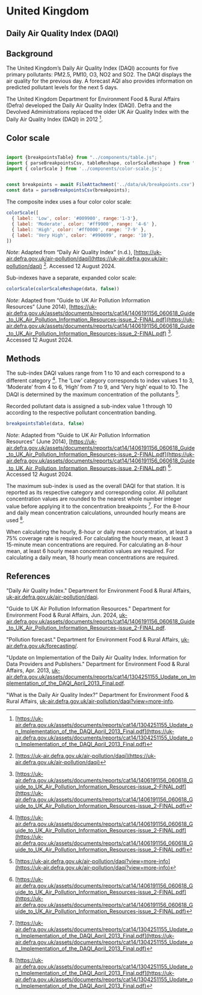 # United Kingdom

## Daily Air Quality Index (DAQI)

## Background

The United Kingdom’s Daily Air Quality Index (DAQI) accounts for five primary pollutants: PM2.5, PM10, O3, NO2 and SO2. The DAQI displays the air quality for the previous day. A forecast AQI also provides information on predicted pollutant levels for the next 5 days.

The United Kingdom Department for Environment Food & Rural Affairs (Defra) developed the Daily Air Quality Index (DAQI). Defra and the Devolved Administrations replaced the older UK Air Quality Index with the Daily Air Quality Index (DAQI) in 2012 [^3].

## Color scale

```js

import {breakpointsTable} from "../components/table.js";
import { parseBreakpointsCsv, tableReshape, colorScaleReshape } from '../utils/utils.js';
import { colorScale } from '../components/color-scale.js';

```

```js

const breakpoints = await FileAttachment('../data/uk/breakpoints.csv').text();
const data = parseBreakpointsCsv(breakpoints);

```

The composite index uses a four color color scale:

```js  
colorScale([  
  { label: 'Low', color: '#009900', range:'1-3'},  
  { label: 'Moderate', color: '#ff9900', range: '4-6' },  
  { label: 'High', color: '#ff0000', range: '7-9' },  
  { label: 'Very High', color: '#990099', range: '10'},  
])  
```  

_Note_: Adapted from “Daily Air Quality Index” (n.d.), [https://uk-air.defra.gov.uk/air-pollution/daqi](https://uk-air.defra.gov.uk/air-pollution/daqi)  [^4]. Accessed 12 August 2024.

Sub-indexes have a separate, expanded color scale:


```js
colorScale(colorScaleReshape(data, false))
```

_Note_: Adapted from “Guide to UK Air Pollution Information  
Resources” (June 2014), [https://uk-air.defra.gov.uk/assets/documents/reports/cat14/1406191156_060618_Guide_to_UK_Air_Pollution_Information_Resources-issue_2-FINAL.pdf](https://uk-air.defra.gov.uk/assets/documents/reports/cat14/1406191156_060618_Guide_to_UK_Air_Pollution_Information_Resources-issue_2-FINAL.pdf) [^1]. Accessed 12 August 2024.

## Methods

The sub-index DAQI values range from 1 to 10 and each correspond to a different category [^1]. The ‘Low’ category corresponds to index values 1 to 3, ‘Moderate’ from 4 to 6, ‘High’ from 7 to 9, and ‘Very high’ equal to 10. The DAQI is determined by the maximum concentration of the pollutants [^2].

Recorded pollutant data is assigned a sub-index value 1 through 10 according to the respective pollutant concentration banding.

```js
breakpointsTable(data, false)
```

_Note_: Adapted from “Guide to UK Air Pollution Information  
Resources” (June 2014), [https://uk-air.defra.gov.uk/assets/documents/reports/cat14/1406191156_060618_Guide_to_UK_Air_Pollution_Information_Resources-issue_2-FINAL.pdf](https://uk-air.defra.gov.uk/assets/documents/reports/cat14/1406191156_060618_Guide_to_UK_Air_Pollution_Information_Resources-issue_2-FINAL.pdf) [^1]. Accessed 12 August 2024.

The maximum sub-index is used as the overall DAQI for that station. It is reported as its respective category and corresponding color. All pollutant concentration values are rounded to the nearest whole number integer value before applying it to the concentration breakpoints [^3]. For the 8-hour and daily mean concentration calculations, unrounded hourly means are used [^3].

When calculating the hourly, 8-hour or daily mean concentration, at least a 75% coverage rate is required. For calculating the hourly mean, at least 3 15-minute mean concentrations are required. For calculating an 8-hour mean, at least 6 hourly mean concentration values are required. For calculating a daily mean, 18 hourly mean concentrations are required.

## References



[^1]: [https://uk-air.defra.gov.uk/assets/documents/reports/cat14/1406191156_060618_Guide_to_UK_Air_Pollution_Information_Resources-issue_2-FINAL.pdf](https://uk-air.defra.gov.uk/assets/documents/reports/cat14/1406191156_060618_Guide_to_UK_Air_Pollution_Information_Resources-issue_2-FINAL.pdf)

[^2]: [https://uk-air.defra.gov.uk/air-pollution/daqi?view=more-info](https://uk-air.defra.gov.uk/air-pollution/daqi?view=more-info)

[^3]: [https://uk-air.defra.gov.uk/assets/documents/reports/cat14/1304251155_Update_on_Implementation_of_the_DAQI_April_2013_Final.pdf](https://uk-air.defra.gov.uk/assets/documents/reports/cat14/1304251155_Update_on_Implementation_of_the_DAQI_April_2013_Final.pdf)  

[^4]: [https://uk-air.defra.gov.uk/air-pollution/daqi](https://uk-air.defra.gov.uk/air-pollution/daqi)

"Daily Air Quality Index." Department for Environment Food & Rural Affairs, [uk-air.defra.gov.uk/air-pollution/daqi](https://uk-air.defra.gov.uk/air-pollution/daqi). 

"Guide to UK Air Pollution Information Resources." Department for Environment Food & Rural Affairs, Jun. 2024, [uk-air.defra.gov.uk/assets/documents/reports/cat14/1406191156_060618_Guide_to_UK_Air_Pollution_Information_Resources-issue_2-FINAL.pdf](https://uk-air.defra.gov.uk/assets/documents/reports/cat14/1406191156_060618_Guide_to_UK_Air_Pollution_Information_Resources-issue_2-FINAL.pdf). 

"Pollution forecast." Department for Environment Food & Rural Affairs, [uk-air.defra.gov.uk/forecasting/](https://uk-air.defra.gov.uk/forecasting/). 

"Update on Implementation of the Daily Air Quality Index. Information for Data Providers and Publishers." Department for Environment Food & Rural Affairs, Apr. 2013, [uk-air.defra.gov.uk/assets/documents/reports/cat14/1304251155_Update_on_Implementation_of_the_DAQI_April_2013_Final.pdf](https://uk-air.defra.gov.uk/assets/documents/reports/cat14/1304251155_Update_on_Implementation_of_the_DAQI_April_2013_Final.pdf). 

"What is the Daily Air Quality Index?" Department for Environment Food & Rural Affairs, [uk-air.defra.gov.uk/air-pollution/daqi?view=more-info](https://uk-air.defra.gov.uk/air-pollution/daqi?view=more-info). 